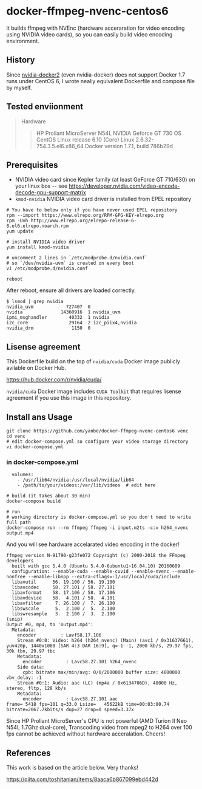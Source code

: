 # docker-ffmpeg-nvenc-centos6
It builds ffmpeg with NVEnc (hardware acceraration for video encoding using NVIDIA video cards),
 so you can easily build video encoding environment.


## History

Since [nvidia-docker2](https://github.com/NVIDIA/nvidia-docker) (even nvidia-docker)
does not support Docker 1.7 runs under CentOS 6, I wrote nealiy equivalent
Dockerfile and compose file by myself.

## Tested enviionment

> Hardware
>> HP Proliant MicroServer N54L
>> NVIDIA Geforce GT 730
> OS
>> CentOS Linux release 6.10 (Core)
>> Linux 2.6.32-754.3.5.el6.x86_64
> Docker
>> version 1.7.1, build 786b29d

## Prerequisites

- NVIDIA video card since Kepler family (at least GeForce GT 710/630) on your linux box
-- see https://developer.nvidia.com/video-encode-decode-gpu-support-matrix
- `kmod-nvidia` NVIDIA video card driver is installed from EPEL repository

```
# You have to below only if you have never used EPEL repository
rpm --import https://www.elrepo.org/RPM-GPG-KEY-elrepo.org
rpm -Uvh http://www.elrepo.org/elrepo-release-6-8.el6.elrepo.noarch.rpm
yum update

# install NVIDIA video driver
yum install kmod-nvidia

# uncomment 2 lines in `/etc/modprobe.d/nvidia.conf`
# so `/dev/nvidia-uvm` is created on every boot
vi /etc/modprobe.d/nvidia.conf

reboot
```

After reboot, ensure all drivers are loaded correctly.


```
$ lsmod | grep nvidia
nvidia_uvm            727407  0
nvidia              14360916  1 nvidia_uvm
ipmi_msghandler        40332  1 nvidia
i2c_core               29164  2 i2c_piix4,nvidia
nvidia_drm              1150  0

```

## Lisense agreement

This Dockerfile build on the top of `nvidia/cuda` Docker image publicly avilable on Docker Hub.

https://hub.docker.com/r/nvidia/cuda/

`nvidia/cuda` Docker image includes `CUDA Toolkit` that requires lisense agreement
if you use this image in this repository.

## Install ans Usage

```
git clone https://github.com/yanbe/docker-ffmpeg-nvenc-centos6 venc
cd venc
# edit docker-compose.yml so configure your video storage directory
vi docker-compose.yml
```

### in docker-compose.yml
```
  volumes:
    - /usr/lib64/nvidia:/usr/local/nvidia/lib64
    - /path/to/your/videos:/var/lib/videos  # edit here
```

```
# build (it takes about 30 min)
docker-compose build

# run
# working directory is docker-compose.yml so you don't need to write full path
docker-compose run --rm ffmpeg ffmpeg -i input.m2ts -c:v h264_nvenc output.mp4

```

And you will see hardware accelarated video encoding in the docker!

```
ffmpeg version N-91790-g23fe072 Copyright (c) 2000-2018 the FFmpeg developers
  built with gcc 5.4.0 (Ubuntu 5.4.0-6ubuntu1~16.04.10) 20160609
  configuration: --enable-cuda --enable-cuvid --enable-nvenc --enable-nonfree --enable-libnpp --extra-cflags=-I/usr/local/cuda/include
  libavutil      56. 19.100 / 56. 19.100
  libavcodec     58. 27.101 / 58. 27.101
  libavformat    58. 17.106 / 58. 17.106
  libavdevice    58.  4.101 / 58.  4.101
  libavfilter     7. 26.100 /  7. 26.100
  libswscale      5.  2.100 /  5.  2.100
  libswresample   3.  2.100 /  3.  2.100
(snip)
Output #0, mp4, to 'output.mp4':
  Metadata:
    encoder         : Lavf58.17.106
    Stream #0:0: Video: h264 (h264_nvenc) (Main) (avc1 / 0x31637661), yuv420p, 1440x1080 [SAR 4:3 DAR 16:9], q=-1--1, 2000 kb/s, 29.97 fps, 30k tbn, 29.97 tbc
    Metadata:
      encoder         : Lavc58.27.101 h264_nvenc
    Side data:
      cpb: bitrate max/min/avg: 0/0/2000000 buffer size: 4000000 vbv_delay: -1
    Stream #0:1: Audio: aac (LC) (mp4a / 0x6134706D), 48000 Hz, stereo, fltp, 128 kb/s
    Metadata:
      encoder         : Lavc58.27.101 aac
frame= 5418 fps=101 q=33.0 Lsize=   45622kB time=00:03:00.74 bitrate=2067.7kbits/s dup=27 drop=0 speed=3.37x

```

Since HP Proliant MicroServer's CPU is not powerful (AMD Turion II Neo N54L 1.7Ghz dual-core),
Transcoding video from mpeg2 to H264 over 100 fps cannot be achieved without hardware acceralation.
Cheers!

## References

This work is based on the article below. Very thanks!

https://qiita.com/toshitanian/items/8aaca6b867099ebd442d
